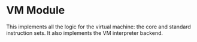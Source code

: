 # VM Module

This implements all the logic for the virtual machine: the core and standard instruction sets. It also implements the VM interpreter backend.